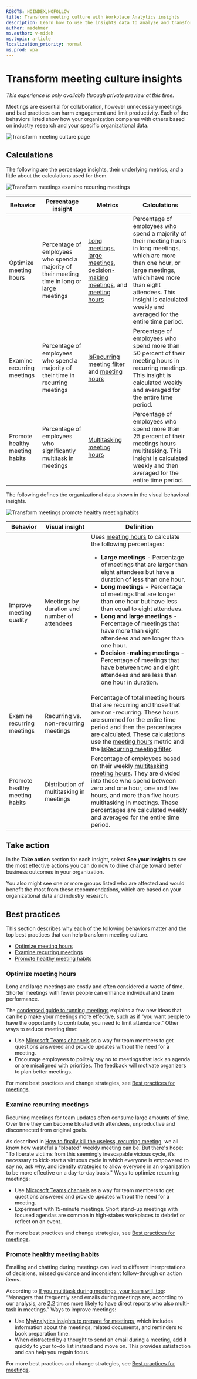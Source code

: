 ```yaml
---
ROBOTS: NOINDEX,NOFOLLOW
title: Transform meeting culture with Workplace Analytics insights
description: Learn how to use the insights data to analyze and transform your organization's meeting culture
author: madehmer
ms.author: v-mideh
ms.topic: article
localization_priority: normal 
ms.prod: wpa
---
```


# Transform meeting culture insights

*This experience is only available through private preview at this time.*

Meetings are essential for collaboration, however unnecessary meetings and bad practices can harm engagement and limit productivity. Each of the behaviors listed show how your organization compares with others based on industry research and your specific organizational data.

![Transform meeting culture page](../images/transform-meetings.png)

## Calculations

The following are the percentage insights, their underlying metrics, and a little about the calculations used for them.

![Transform meetings examine recurring meetings](../images/transform-meetings-percent.png)

|Behavior |Percentage insight | Metrics |Calculations |
|---------|--------|--------------------|----------------------|
|Optimize meeting hours |Percentage of employees who spend a majority of their meeting time in long or large meetings |[Long meetings](https://docs.microsoft.com/workplace-analytics/use/glossary.md#long-meeting-define), [large meetings](https://docs.microsoft.com/workplace-analytics/use/glossary.md#large-meeting-define), [decision-making meetings](https://docs.microsoft.com/workplace-analytics/use/glossary.md#decision-making-meeting-define), and [meeting hours](https://docs.microsoft.com/workplace-analytics/use/metric-definitions.md#meeting-hours-define) |Percentage of employees who spend a majority of their meeting hours in long meetings, which are more than one hour, or large meetings, which have more than eight attendees. This insight is calculated weekly and averaged for the entire time period. |
|Examine recurring meetings |Percentage of employees who spend a majority of their time in recurring meetings | [IsRecurring meeting filter](https://docs.microsoft.com/workplace-analytics/tutorials/meeting-queries.md#add-metrics) and [meeting hours](https://docs.microsoft.com/workplace-analytics/use/metric-definitions.md#meeting-hours-define) |Percentage of employees who spend more than 50 percent of their meeting hours in recurring meetings. This insight is calculated weekly and averaged for the entire time period. |
|Promote healthy meeting habits |Percentage of employees who significantly multitask in meetings |[Multitasking meeting hours](https://docs.microsoft.com/workplace-analytics/use/metric-definitions.md#multitasking-meeting-hours-define) | Percentage of employees who spend more than 25 percent of their meetings hours multitasking. This insight is calculated weekly and then averaged for the entire time period. |

The following defines the organizational data shown in the visual behavioral insights.

![Transform meetings promote healthy meeting habits](../images/transform-meetings-visual.png)

|Behavior |Visual insight | Definition |
|---------|--------|----------------------|
|Improve meeting quality |Meetings by duration and number of attendees |Uses [meeting hours](https://docs.microsoft.com/workplace-analytics/use/metric-definitions.md#meeting-hours-define) to calculate the following percentages:<ul><li>**Large meetings** - Percentage of meetings that are larger than eight attendees but have a duration of less than one hour. </li><li>**Long meetings** - Percentage of meetings that are longer than one hour but have less than equal to eight attendees. </li><li>**Long and large meetings** - Percentage of meetings that have more than eight attendees and are longer than one hour. </li><li>**Decision-making meetings** - Percentage of meetings that have between two and eight attendees and are less than one hour in duration. </li>|
|Examine recurring meetings | Recurring vs. non-recurring meetings |Percentage of total meeting hours that are recurring and those that are non-recurring. These hours are summed for the entire time period and then the percentages are calculated. These calculations use the [meeting hours](https://docs.microsoft.com/workplace-analytics/use/metric-definitions.md#meeting-hours-define) metric and the [IsRecurring meeting filter](https://docs.microsoft.com/workplace-analytics/tutorials/meeting-queries.md#add-metrics).|
|Promote healthy meeting habits | Distribution of multitasking in meetings  | Percentage of employees based on their weekly [multitasking meeting hours](https://docs.microsoft.com/workplace-analytics/use/metric-definitions.md#multitasking-meeting-hours-define). They are divided into those who spend between zero and one hour, one and five hours, and more than five hours multitasking in meetings. These percentages are calculated weekly and averaged for the entire time period. |

## Take action

In the **Take action** section for each insight, select **See your insights** to see the most effective actions you can do now to drive change toward better business outcomes in your organization.

You also might see one or more groups listed who are affected and would benefit the most from these recommendations, which are based on your organizational data and industry research.

## Best practices

This section describes why each of the following behaviors matter and the top best practices that can help transform meeting culture.

* [Optimize meeting hours](#optimize-meeting-hours)
* [Examine recurring meetings](#examine-recurring-meetings)
* [Promote healthy meeting habits](#promote-healthy-meeting-habits)

### Optimize meeting hours

Long and large meetings are costly and often considered a waste of time. Shorter meetings with fewer people can enhance individual and team performance.

The [condensed guide to running meetings](https://insights.office.com/collaboration/how-to-run-effective-meetings-and-stop-wasting-time/) explains a few new ideas that can help make your meetings more effective, such as if "you want people to have the opportunity to contribute, you need to limit attendance." Other ways to reduce meeting time:

* Use [Microsoft Teams channels](https://docs.microsoft.com/microsoftteams/teams-channels-overview) as a way for team members to get questions answered and provide updates without the need for a meeting.  
* Encourage employees to politely say no to meetings that lack an agenda or are misaligned with priorities. The feedback will motivate organizers to plan better meetings.

For more best practices and change strategies, see [Best practices for meetings](https://docs.microsoft.com/workplace-analytics/tutorials/gm-meetings.md).

### Examine recurring meetings

Recurring meetings for team updates often consume large amounts of time. Over time they can become bloated with attendees, unproductive and disconnected from original goals.

As described in [How to finally kill the useless, recurring meeting](https://insights.office.com/digital-transformation/how-to-finally-kill-the-useless-recurring-meeting/), we all know how wasteful a "bloated" weekly meeting can be. But there's hope: "To liberate victims from this seemingly inescapable vicious cycle, it’s necessary to kick-start a virtuous cycle in which everyone is empowered to say no, ask why, and identify strategies to allow everyone in an organization to be more effective on a day-to-day basis." Ways to optimize recurring meetings:

* Use [Microsoft Teams channels](https://docs.microsoft.com/microsoftteams/teams-channels-overview) as a way for team members to get questions answered and provide updates without the need for a meeting.
* Experiment with 15-minute meetings. Short stand-up meetings with focused agendas are common in high-stakes workplaces to debrief or reflect on an event.

For more best practices and change strategies, see [Best practices for meetings](https://docs.microsoft.com/workplace-analytics/tutorials/gm-meetings.md).

### Promote healthy meeting habits

Emailing and chatting during meetings can lead to different interpretations of decisions, missed guidance and inconsistent follow-through on action items.

According to [If you multitask during meetings, your team will, too](https://insights.office.com/productivity/multitask-meetings-team-will/): “Managers that frequently send emails during meetings are, according to our analysis, are 2.2 times more likely to have direct reports who also multi-task in meetings.” Ways to improve meetings:

* Use [MyAnalytics insights to prepare for meetings](https://docs.microsoft.com/workplace-analytics/myanalytics/use/use-the-insights.md#prepare-for-your-meetings), which includes information about the meetings, related documents, and reminders to book preparation time.
* When distracted by a thought to send an email during a meeting, add it quickly to your to-do list instead and move on. This provides satisfaction and can help you regain focus.

For more best practices and change strategies, see [Best practices for meetings](https://docs.microsoft.com/workplace-analytics/tutorials/gm-meetings.md).
